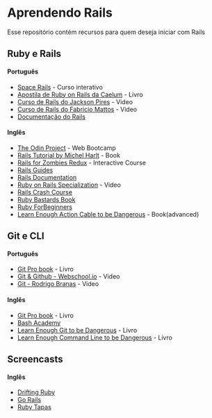 # Aprendendo Rails
Esse repositório contém recursos para quem deseja iniciar com Rails 

## Ruby e Rails

#### Português

* [Space Rails](http://spacerails.com.br/) - Curso interativo
* [Apostila de Ruby on Rails da Caelum](https://www.caelum.com.br/apostila-ruby-on-rails/) - Livro
* [Curso de Rails do Jackson Pires](https://www.youtube.com/playlist?list=PLe3LRfCs4go-mkvHRMSXEOG-HDbzesyaP) - Video
* [Curso de Rails do Fabricio Mattos](https://www.youtube.com/watch?v=2SEKJdKzwNU&list=PLFeyfVYazTkJN6uM5opCfSN_xjxrMybXV) - Video
* [Documentação do Rails](http://api.rubyonrails.org/)

#### Inglês

* [The Odin Project](http://www.theodinproject.com/) - Web Bootcamp
* [Rails Tutorial by Michel Harlt](https://www.railstutorial.org/book) - Book
* [Rails for Zombies Redux](https://www.codeschool.com/courses/rails-for-zombies-redux) - Interactive Course
* [Rails Guides](http://guides.rubyonrails.org/)
* [Rails Documentation](http://api.rubyonrails.org/)
* [Ruby on Rails Specialization](https://www.coursera.org/specializations/ruby-on-rails) - Video
* [Rails Crash Course](http://www.developingandrails.com/2015/01/crash-course-on-modern-web-development.html)
* [Ruby Bastards Book](http://ruby.bastardsbook.com/)
* [Ruby ForBeginners](http://ruby-for-beginners.rubymonstas.org/index.html)
* [Learn Enough Action Cable to be Dangerous](https://www.learnenough.com/action-cable-tutorial) - Book(advanced)

## Git e CLI

#### Português

* [Git Pro book](https://git-scm.com/book/pt-br/v1) - Livro
* [Git & Github - Webschool.io](https://www.youtube.com/watch?v=Ahv6vPTZJqk) - Video
* [Git - Rodrigo Branas](https://www.youtube.com/watch?v=C18qzn7j4SM&list=PLQCmSnNFVYnRdgxOC_ufH58NxlmM6VYd1) - Video

#### Inglês

* [Git Pro book](https://git-scm.com/book/en/v2) - Livro
* [Bash Academy](http://guide.bash.academy/)
* [Learn Enough Git to be Dangerous](https://www.learnenough.com/git-tutorial) - Livro
* [Learn Enough Command Line to be Dangerous](https://www.learnenough.com/command-line-tutorial) - Livro

## Screencasts

#### Inglês

* [Drifting Ruby](https://www.driftingruby.com/) 
* [Go Rails](https://gorails.com/) 
* [Ruby Tapas](https://www.rubytapas.com/)
